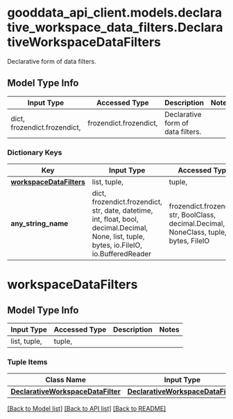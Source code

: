 # gooddata_api_client.models.declarative_workspace_data_filters.DeclarativeWorkspaceDataFilters

Declarative form of data filters.

## Model Type Info
Input Type | Accessed Type | Description | Notes
------------ | ------------- | ------------- | -------------
dict, frozendict.frozendict,  | frozendict.frozendict,  | Declarative form of data filters. | 

### Dictionary Keys
Key | Input Type | Accessed Type | Description | Notes
------------ | ------------- | ------------- | ------------- | -------------
**[workspaceDataFilters](#workspaceDataFilters)** | list, tuple,  | tuple,  |  | 
**any_string_name** | dict, frozendict.frozendict, str, date, datetime, int, float, bool, decimal.Decimal, None, list, tuple, bytes, io.FileIO, io.BufferedReader | frozendict.frozendict, str, BoolClass, decimal.Decimal, NoneClass, tuple, bytes, FileIO | any string name can be used but the value must be the correct type | [optional]

# workspaceDataFilters

## Model Type Info
Input Type | Accessed Type | Description | Notes
------------ | ------------- | ------------- | -------------
list, tuple,  | tuple,  |  | 

### Tuple Items
Class Name | Input Type | Accessed Type | Description | Notes
------------- | ------------- | ------------- | ------------- | -------------
[**DeclarativeWorkspaceDataFilter**](DeclarativeWorkspaceDataFilter.md) | [**DeclarativeWorkspaceDataFilter**](DeclarativeWorkspaceDataFilter.md) | [**DeclarativeWorkspaceDataFilter**](DeclarativeWorkspaceDataFilter.md) |  | 

[[Back to Model list]](../../README.md#documentation-for-models) [[Back to API list]](../../README.md#documentation-for-api-endpoints) [[Back to README]](../../README.md)
